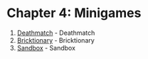 # Chapter 4: Minigames

1. [Deathmatch]() - Deathmatch
2. [Bricktionary]() - Bricktionary
3. [Sandbox]() - Sandbox

